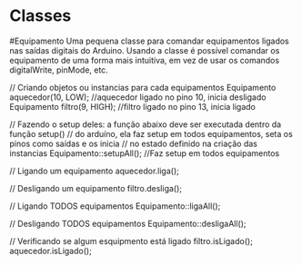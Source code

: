 # Classes

  #Equipamento
  Uma pequena classe para comandar equipamentos ligados nas saídas digitais do Arduino.
  Usando a classe é possível comandar os equipamento de uma forma mais intuitiva, em vez
  de usar os comandos digitalWrite, pinMode, etc.
  
  // Criando objetos ou instancias para cada equipamentos
  Equipamento aquecedor(10, LOW);     //aquecedor ligado no pino 10, inicia desligado
  Equipamento filtro(9, HIGH);        //filtro ligado no pino 13, inicia ligado

  // Fazendo o setup deles: a função abaixo deve ser executada dentro da função setup() 
  //    do arduíno, ela faz setup em todos equipamentos, seta os pinos como saídas e os inicia
  //    no estado definido na criação das instancias
  Equipamento::setupAll();    //Faz setup em todos equipamentos
  
  // Ligando um equipamento
  aquecedor.liga();
  
  // Desligando um equipamento
  filtro.desliga();
  
  // Ligando TODOS equipamentos
  Equipamento::ligaAll();
  
  //  Desligando TODOS equipamentos
  Equipamento::desligaAll();
  
  //  Verificando se algum esquipmento está ligado
  filtro.isLigado();
  aquecedor.isLigado();
